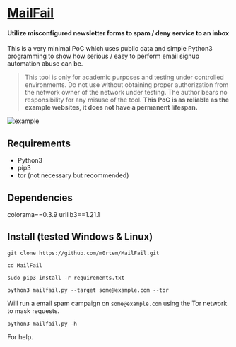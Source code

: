# [MailFail](#) 
#### Utilize misconfigured newsletter forms to spam / deny service to an inbox
This is a very minimal PoC which uses public data and simple Python3 programming to show how serious / easy to perform email signup automation abuse can be.

>This tool is only for academic purposes and testing under controlled 
environments. Do not use without obtaining proper authorization from 
the network owner of the network under testing. The author bears no
responsibility for any misuse of the tool. __This PoC is as reliable
as the example websites, it does not have a permanent lifespan.__
 
![example](https://sploit.io/mailfail.gif)

## Requirements
* Python3
* pip3
* tor (not necessary but recommended)

## Dependencies
colorama==0.3.9
urllib3==1.21.1

## Install (tested Windows & Linux)
``git clone https://github.com/m0rtem/MailFail.git``

``cd MailFail``

``sudo pip3 install -r requirements.txt``

``python3 mailfail.py --target some@example.com --tor``

Will run a email spam campaign on ``some@example.com`` using the Tor network to mask requests.

``python3 mailfail.py -h``

For help.

